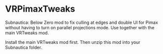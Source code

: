 # VRPimaxTweaks
Subnautica: Below Zero mod to fix culling at edges and double UI for Pimax without having to turn on parallel projections mode. Use together with the main VRTweaks mod. 

Install the main VRTweaks mod first. Then unzip this mod into your Subnautica folder.
